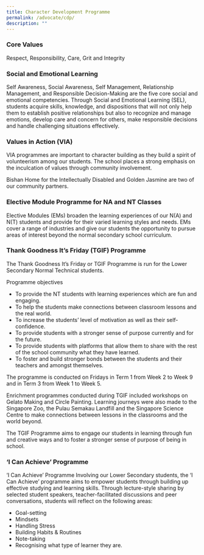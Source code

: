 ```yaml
---
title: Character Development Programme
permalink: /advocate/cdp/
description: ""
---
```

### Core Values

Respect, Responsibility, Care, Grit and Integrity

### Social and Emotional Learning

Self Awareness, Social Awareness, Self Management, Relationship Management, and Responsible Decision-Making are the five core social and emotional competencies. Through Social and Emotional Learning (SEL), students acquire skills, knowledge, and dispositions that will not only help them to establish positive relationships but also to recognize and manage emotions, develop care and concern for others, make responsible decisions and handle challenging situations effectively.

### Values in Action (VIA)

VIA programmes are important to character building as they build a spirit of volunteerism among our students. The school places a strong emphasis on the inculcation of values through community involvement.

Bishan Home for the Intellectually Disabled and Golden Jasmine are two of our community partners.

### Elective Module Programme for NA and NT Classes

Elective Modules (EMs) broaden the learning experiences of our N(A) and N(T) students and provide for their varied learning styles and needs. EMs cover a range of industries and give our students the opportunity to pursue areas of interest beyond the normal secondary school curriculum.

### Thank Goodness It’s Friday (TGIF) Programme

The Thank Goodness It’s Friday or TGIF Programme is run for the Lower Secondary Normal Technical students.

Programme objectives

*   To provide the NT students with learning experiences which are fun and engaging.
*   To help the students make connections between classroom lessons and the real world.
*   To increase the students’ level of motivation as well as their self-confidence.
*   To provide students with a stronger sense of purpose currently and for the future.
*   To provide students with platforms that allow them to share with the rest of the school community what they have learned.
*   To foster and build stronger bonds between the students and their teachers and amongst themselves.

The programme is conducted on Fridays in Term 1 from Week 2 to Week 9 and in Term 3 from Week 1 to Week 5.

Enrichment programmes conducted during TGIF included workshops on Gelato Making and Circle Painting. Learning journeys were also made to the Singapore Zoo, the Pulau Semakau Landfill and the Singapore Science Centre to make connections between lessons in the classrooms and the world beyond.

The TGIF Programme aims to engage our students in learning through fun and creative ways and to foster a stronger sense of purpose of being in school.

### ‘I Can Achieve’ Programme

‘I Can Achieve’ Programme Involving our Lower Secondary students, the ‘I Can Achieve’ programme aims to empower students through building up effective studying and learning skills. Through lecture-style sharing by selected student speakers, teacher-facilitated discussions and peer conversations, students will reflect on the following areas:

*   Goal-setting
*   Mindsets
*   Handling Stress
*   Building Habits & Routines
*   Note-taking
*   Recognising what type of learner they are.
